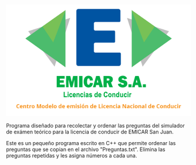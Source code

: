 ![Logo_EMICAR](/logo_emicar_grande.png)

Programa diseñado para recolectar y ordenar las preguntas del simulador de exámen teórico para la licencia de conducir de EMICAR San Juan.

Este es un pequeño programa escrito en C++ que permite ordenar las preguntas que se copian en el archivo "Preguntas.txt". Elimina las preguntas repetidas y les asigna números a cada una.

